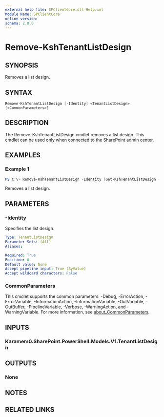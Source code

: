 ```yaml
---
external help file: SPClientCore.dll-Help.xml
Module Name: SPClientCore
online version:
schema: 2.0.0
---
```


# Remove-KshTenantListDesign

## SYNOPSIS
Removes a list design.

## SYNTAX

```
Remove-KshTenantListDesign [-Identity] <TenantListDesign> [<CommonParameters>]
```

## DESCRIPTION
The Remove-KshTenantListDesign cmdlet removes a list design. This cmdlet can be used only when connected to the SharePoint admin center.

## EXAMPLES

### Example 1
```powershell
PS C:\> Remove-KshTenantListDesign -Identity (Get-KshTenantListDesign -SiteScriptId "df3a2598-5f30-4bdc-8625-cf6d7c5db6b9")
```

Removes a list design.

## PARAMETERS

### -Identity
Specifies the list design.

```yaml
Type: TenantListDesign
Parameter Sets: (All)
Aliases:

Required: True
Position: 0
Default value: None
Accept pipeline input: True (ByValue)
Accept wildcard characters: False
```

### CommonParameters
This cmdlet supports the common parameters: -Debug, -ErrorAction, -ErrorVariable, -InformationAction, -InformationVariable, -OutVariable, -OutBuffer, -PipelineVariable, -Verbose, -WarningAction, and -WarningVariable. For more information, see [about_CommonParameters](http://go.microsoft.com/fwlink/?LinkID=113216).

## INPUTS

### Karamem0.SharePoint.PowerShell.Models.V1.TenantListDesign

## OUTPUTS

### None
## NOTES

## RELATED LINKS
